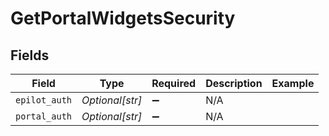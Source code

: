 # GetPortalWidgetsSecurity


## Fields

| Field              | Type               | Required           | Description        | Example            |
| ------------------ | ------------------ | ------------------ | ------------------ | ------------------ |
| `epilot_auth`      | *Optional[str]*    | :heavy_minus_sign: | N/A                |                    |
| `portal_auth`      | *Optional[str]*    | :heavy_minus_sign: | N/A                |                    |